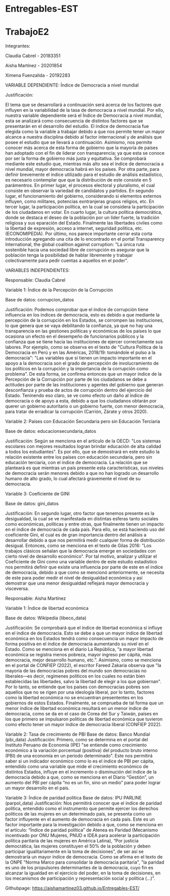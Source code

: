 # Entregables-EST
# TrabajoE2

Integrantes:

Claudia Cabrel	   - 20183351

Aisha Martínez   	 - 20201854

Ximena Fuenzalida	 - 20192283


VARIABLE DEPENDIENTE:
Índice de Democracia a nivel mundial

Justificación:

El tema que se desarrollará a continuación será acerca de los factores que influyen en la variabilidad de la tasa de democracia a nivel mundial. Por ello, nuestra variable dependiente será el Índice de Democracia a nivel mundial, esta se analizará como consecuencia de distintos factores que se presentarán en el desarrollo del estudio. El índice de democracia fue elegida como la variable a trabajar debido a que nos permite tener un mayor alcance a nuestra disciplina debido al factor internacional y de análisis que posee el estudio que se llevará a continuación. Asimismo, nos permite conocer más acerca de esta forma  de gobierno que la mayoría de países han adoptado con el fin de liderar con transparencia; ya que esta se conoce por ser la forma de gobierno más justa y equitativa. Se comprobará mediante este estudio que, mientras más alto sea el índice de democracia a nivel mundial, mayor democracia habrá en los países. Por otra parte, para definir brevemente el índice utilizado para el estudio de análisis estadístico, es necesario contemplar que que la distribución de este consiste en 5 parámentros. En primer lugar, el procesos electoral y pluralismo, el cual consiste en observar la variedad de candidatos y partidos. En segundo lugar, el funcionamiento del gobierno, considerando si elementos externos influyen, como militares, potencias exntranjeras grupos religios, etc. En tercer lugar, la participación política, en la cual se considera la participación de los ciudadanos en votar. En cuarto lugar, la cultura política democrática, donde se destaca el deseo de la población por un líder fuerte, la tradición religiosa y sus eparación del Estado. Finalmente las libertades civiles como la libertad de expresión, acceso a internet, seguridad política, etc. (ECONOMIPEDIA). Por último, nos parece importante cerrar esta corta introducción agregando una cita de lo encontrado en el portal Transparency International, the global coalition against corruption: "La única ruta sostenible hacia una sociedad libre de corrupción es asegurar que la población tenga la posibilidad de hablar libremente y trabajar colectivamente para pedir cuentas a aquellos en el poder". 



VARIABLES INDEPENDIENTES:


Responsable: Claudia Cabrel

Variable 1: Índice de la Percepción de la Corrupción
    
Base de datos: corrupcion_datos
    
Justificación: Podemos comprobar que el índice de corrupción tiene influencia en los índices de democracia, esto es debido a que mediante la percepción de la corrupción en los Estados, se corrompen las instituciones, lo que genera que se vaya debilitando la confianza, ya que no hay una transparencia en las gestiones políticas y económicas de los países lo que ocasiona un efecto en el desempeño de funcionarios públicos y la confianza que se tiene hacia las instituciones de ejercer correctamente sus labores. Por ejemplo, como se observa en el texto de "Cultura Política de la Democracia en Perú y en las Américas, 2018/19: tomándole el pulso a la democracia": "Las variables que sí tienen un impacto importante en el apoyo a la democracia son el grado de percepción de involucramiento de los políticos en la corrupción y la importancia de la corrupción como problema". De esta forma, se confirma entonces que un mayor índice de la Percepción de la Corrupción por parte de los ciudadanos se debe a actitudes por parte de las instituciones y agentes del gobierno que generan desconfianza y prueba de actos de corrupción dentro del ejercicio del Estado. Teninendo eso claro, se ve como efecto un daño al índice de democracia o de apoyo a esta, debido a que los ciudadanos obtarán por querer un gobierno autoritario o un gobierno fuerte, con menor democracia, para tratar de erradicar la corrupción (Carrión, Zárate y otros 2020). 


Variable 2: Países con Educación Secundaria pero sin Educación Terciaria
    
Base de datos: educacionsecundaria_datos
   
Justificación: Según se menciona en el artículo de la OECD: "Los sistemas escolares con mejores resultados logran brindar educación de alta calidad a todos los estudiantes". Es por ello, que se demostrará en este estudio la relación existente entre los países con educación secundaria, pero sin educación terciaria, con el índice de democracia. La relación que se planteará es que mientras un país presente esta características, sus niveles de democracia serán menores debido a que no han logrado un desarrollo humano de alto grado, lo cual afectará gravemente el nivel de su democracia. 
    
Variable 3: Coeficiente de GINI
    
Base de datos:  gini_datos
    
Justificación: En segundo lugar, otro factor que tenemos presente es la desigualdad, la cual se ve manifestada en distintas esferas tanto sociales como económicas, políticas y entre otras, que finalmente tienen un impacto en el índice de democracia de cada país. Para ello, se está haciendo uso del coeficiente Gini, el cual es de gran importancia dentro del análisis a desarrollar debido a que nos permitirá medir cualquier forma de distribución desigual. Entonces, como se menciona en el texto de Gilas 2016: "Los trabajos clásicos señalan que la democracia emerge en sociedades con cierto nivel de desarrollo económico". Por tal motivo, analizar y utilizar el Coeficiente de Gini como una variable dentro de este estudio estadístico nos permitirá definir que existe una influencia por parte de este en el índice de democracia, debido a que como se mencionó anteriormente, se necesita de este para poder medir el nivel de desigualdad económica y así demostrar que una menor desigualdad reflejará mayor democracia y visceversa.
    
Responsable: Aisha Martínez

Variable 1: Índice de libertad económica
    
Base de datos: Wikipedia (libeco_data)
    
Justificación: Se comprobará que el índice de libertad económica sí influye en el índice de democracia. Esto se debe a que un mayor índice de libertad económica en los Estados tendrá como consecuencia un mayor impacto de forma positiva en el índice de democracia aumentando su nivel en el Estado. Como se menciona en el diario La República, “a mayor libertad económica se registra menos pobreza, mayor ingreso per cápita, más democracia, mejor desarrollo humano, etc.”. Asimismo, como se menciona en el portal de CONFIEP (2022), el escritor Fareed Zakaria observa que "la mayoría de las democracias pobres del mundo son democracias no liberales—es decir, regímenes políticos en los cuales no están bien establecidas las libertades, salvo la libertad de elegir a los que gobiernan". Por lo tanto, se entiende que los países con democracias pobres son aquellos que no se rigen por una ideología liberal, por lo tanto, factores como la libertad económica no se encuentran presententes en los gobiernos de estos Estados. Finalmente, se comprueba de tal forma que un menor índice de libertad económica resultará en un menor índice de democracia, como se da en el caso de Corea del Sur y Taiwán, países en los que primero se impulsaron políticas de libertad económica que tuvieron como efecto tener un mayor índice de democracia liberal (CONFIEP 2022).
    
Variable 2: Tasa de crecimiento de PBI
Base de datos: Banco Mundial (pbi_data)
Justificación: Primero, como se determina en el portal del Instituto Peruano de Economía (IPE) "se entiende como crecimiento económico a la variación porcentual (positiva) del producto bruto interno (PBI)  de una economía en un periodo determinado". Este nos permitirá saber si un indicador económico como lo es el índice de PBI per cápita, entendido como una variable que mide el crecimiento económico de distintos Estados, influye en el incremento o disminución del índice de la democracia debido a que, como se menciona en el Diario “Gestión”, un aumento del PBI per cápita “no es un fin, sino un medio” para poder lograr un mayor desarrollo en el país.

Variable 3: Índice de paridad política
Base de datos: IPU PARLINE (parpol_data)
Justificación: Nos permitirá conocer que el índice de paridad política, entendido como el instrumento que permite ejercer los derechos políticos de las mujeres en un determinado país, se presenta como un factor influyente en el aumento de democracia en cada país. Este es un factor importante para la investigación debido a que, como se menciona en el artículo: “Índice de paridad política” de Atenea es Paridad (Mecanismo incentivado por ONU Mujeres, PNUD e IDEA para acelerar la participación política paritaria de las mujeres en América Latina), “Por justicia democrática, las mujeres constituyen el 50% de la población y deben participar igualitariamente en la toma de decisiones”, de ser así se demostraría un mayor índice de democracia. Como se afirma en el texto de la ONPE "Norma Marco para consolidar la democracia paritaria", "la paridad es uno de los propulsores determinantes de la democracia, cuyo fin es alcanzar la igualdad en el ejercicio del poder, en la toma de decisiones, en los mecanismos de participación y representación social y política (...)".


Githubpage: https://aishamartinez03.github.io/Entregables-EST/



